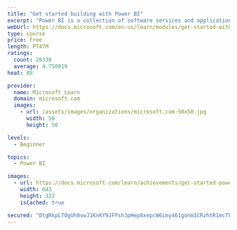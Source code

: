 ```yaml
---
title: "Get started building with Power BI"
excerpt: "Power BI is a collection of software services and applications that let you connect to all sorts of data sources and create compelling visuals and reports. You can benefit from receiving those reports, or you can share them with others inside or outside your organization. Learn the basics of Power BI, how its services and applications work together, and how they can be used to create or experience compelling visuals and analytics based on your data."
webUrl: https://docs.microsoft.com/en-us/learn/modules/get-started-with-power-bi/
type: course
price: Free
length: PT47M
ratings:
  count: 26338
  average: 4.750019
heat: 88

provider:
  name: Microsoft Learn
  domain: microsoft.com
  images:
    - url: /assets/images/organizations/microsoft.com-50x50.jpg
      width: 50
      height: 50

levels:
  - Beginner

topics:
  - Power BI

images:
  - url: https://docs.microsoft.com/learn/achievements/get-started-power-bi-social.png
    width: 643
    height: 322
    isCached: true

secured: "DtgRkpLTOgUh8vwJ1KnKY9JFPsh3pHep8xepcW6imy461gonm1CRzhtR1mcTk7cl9dEcqFTT98toxNv9yXBW3j5n1QuC25aeGXH5iRzPqj1M6SmuSlouPwh9QgwRtNfSIHB1CiANm5aMlcndcRWvVxcknbHqeEE/tgVaMdmPTBuoRzEflN5qNBh6qzr87eW2nhRbd5S6bUZ0VkXyB6DEeLEiXLMUJD5uLwb2Bef/o0T7a6LkLiRdRSPGhInEq+BiHKTKts/jQMIUeEMNwOzOXee+7DXhy3OiZJx08gV2cKvaiQ//EtBe34Dxv1UbKKTBynvnBkCQ2/GPfInwINuqUubpftXgF7g9u4VPxhdlF0i/oOIyCUpY30RsnxO2I+QQSu+3iodNrjLVZxoyxkYIkQWQ7TMaFFeTPj/sM7LUsjqyVKFqL3MrkRXEoetJ6+ey;gzgAHbJVMbRwOswc3MVAgQ=="
---
```


